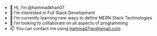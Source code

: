 - 👋 Hi, I’m @hammadkhan07
- 👀 I’m interested in Full Stack Development
- 🌱 I’m currently learning new ways to define MERN Stack Technologies
- 💞️ I’m looking to collaborate on all aspects of programming
- 📫 You can contact me using hammad7jan@gmail.com

<!---
hammadkhan07/hammadkhan07 is a ✨ special ✨ repository because its `README.md` (this file) appears on your GitHub profile.
You can click the Preview link to take a look at your changes.
--->
